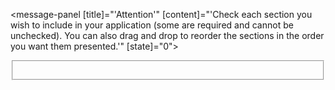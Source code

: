 <message-panel [title]="'Attention'"
               [content]="'Check each section you wish to include in your application (some are required and cannot be unchecked). You can also drag and drop to reorder the sections in the order you want them presented.'"
               [state]="0"></message-panel>

<div class="definition-container">
  <fieldset [disabled]="!isEditable">
    <ejs-listbox [dataSource]="data" [allowDragAndDrop]="isEditable" (drop)='onDropData($event)'>
      <ng-template #itemTemplate let-data>
        <div class="definition-wrapper">
          <ejs-checkbox class="definition-checkbox" [id]="data.id" [(ngModel)]="data.isSelected" [disabled]="data.isLocked || !isEditable" (change)="onCheckBoxChange($event)"></ejs-checkbox> <span class="settings__title definition-name" [ngClass]="{'required': data.isLocked}" [innerText]="data.text"></span>
          <p class="definition-description">
            <span [innerHTML]="data.description"></span>
          </p>
        </div>
      </ng-template>
    </ejs-listbox>
  </fieldset>
</div>
